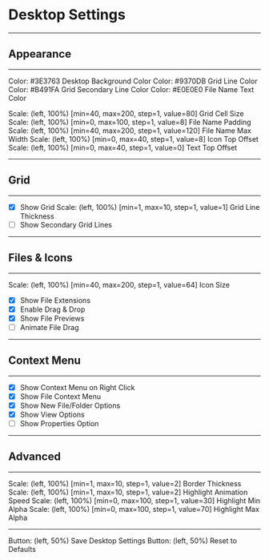 # Desktop Settings
---

## Appearance
---
Color: #3E3763 Desktop Background Color
Color: #9370DB Grid Line Color
Color: #B491FA Grid Secondary Line Color
Color: #E0E0E0 File Name Text Color

Scale: (left, 100%) [min=40, max=200, step=1, value=80] Grid Cell Size
Scale: (left, 100%) [min=0, max=100, step=1, value=8] File Name Padding
Scale: (left, 100%) [min=40, max=200, step=1, value=120] File Name Max Width
Scale: (left, 100%) [min=0, max=40, step=1, value=8] Icon Top Offset
Scale: (left, 100%) [min=0, max=40, step=1, value=0] Text Top Offset

---

## Grid
---
- [x] Show Grid
Scale: (left, 100%) [min=1, max=10, step=1, value=1] Grid Line Thickness
- [ ] Show Secondary Grid Lines

---

## Files & Icons
---
Scale: (left, 100%) [min=40, max=200, step=1, value=64] Icon Size
- [x] Show File Extensions
- [x] Enable Drag & Drop
- [x] Show File Previews
- [ ] Animate File Drag

---

## Context Menu
---
- [x] Show Context Menu on Right Click
- [x] Show File Context Menu
- [x] Show New File/Folder Options
- [x] Show View Options
- [ ] Show Properties Option

---

## Advanced
---
Scale: (left, 100%) [min=1, max=10, step=1, value=2] Border Thickness
Scale: (left, 100%) [min=1, max=10, step=1, value=2] Highlight Animation Speed
Scale: (left, 100%) [min=0, max=100, step=1, value=30] Highlight Min Alpha
Scale: (left, 100%) [min=0, max=100, step=1, value=70] Highlight Max Alpha

---

Button: (left, 50%) Save Desktop Settings
Button: (left, 50%) Reset to Defaults
